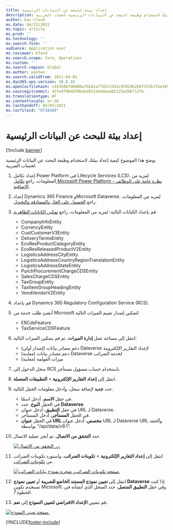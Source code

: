 ```yaml
---
title: إعداد بيئة للبحث عن البيانات الرئيسية
description: يوضح هذا الموضوع كيفية إعداد بيئتك لاستخدام وظيفة البحث عن البيانات الرئيسية لحساب الضريبة.
author: kai-cloud
ms.date: 04/21/2021
ms.topic: article
ms.prod: ''
ms.technology: ''
ms.search.form: ''
audience: Application user
ms.reviewer: kfend
ms.search.scope: Core, Operations
ms.custom: ''
ms.search.region: Global
ms.author: pashao
ms.search.validFrom: 2021-04-01
ms.dyn365.ops.version: 10.0.18
ms.openlocfilehash: c4435dbfdb808a75b41a77d3c15d1c9fd29b266f353b1fbe18955ff985ab38bd
ms.sourcegitcommit: 42fe9790ddf0bdad911544deaa82123a396712fb
ms.translationtype: HT
ms.contentlocale: ar-SA
ms.lasthandoff: 08/05/2021
ms.locfileid: "6718169"
---
```

# <a name="set-up-an-environment-for-master-data-lookup"></a>إعداد بيئة للبحث عن البيانات الرئيسية

[!include [banner](../includes/banner.md)]

يوضح هذا الموضوع كيفية إعداد بيئتك لاستخدام وظيفة البحث عن البيانات الرئيسية لحساب الضريبة.

1. إعداد تكامل Power Platform في Lifecycle Services (LCS). لمزيد من المعلومات، راجع [تكامل Microsoft Power Platform - نظرة عامة على الوظائف الإضافية](../../fin-ops-core/dev-itpro/power-platform/add-ins-overview.md).
2. إعداد Dynamics 365 Finance وMicrosoft Dataverse. لمزيد من المعلومات، راجع [الحصول على الحل](../../fin-ops-core/dev-itpro/power-platform/admin-reference.md#getting-the-solution) و[المصادقة والتخويل](../../fin-ops-core/dev-itpro/power-platform/admin-reference.md#authentication-and-authorization).
3. قم بإعداد الكيانات التالية: لمزيد من المعلومات، راجع [تمكين الكيانات الظاهرية](../../fin-ops-core/dev-itpro/power-platform/admin-reference.md#enabling-virtual-entities).
      - CompanyInfoEntity
      - CurrencyEntity
      - CustCustomerV3Entity
      - DeliveryTermsEntity
      - EcoResProductCategoryEntity
      - EcoResReleasedProductV2Entity
      - LogisticsAddressCityEntity
      - LogisticsAddressCountryRegionTranslationEntity
      - LogisticsAddressStateEntity
      - PurchProcurementChargeCDSEntity
      - SalesChargeCDSEntity
      - TaxGroupEntity
      - TaxItemGroupHeadingEntity
      - VendVendorV2Entity
4. قم بإعداد Dynamics 365 Regulatory Configuration Service (RCS). 
5. أنشئ طلب خدمة من Microsoft لتمكين إصدار تقييم الميزات التالية:

      - ERCdsFeature
      - TaxServiceCDSFeature

6. انتقل إلى مساحة عمل **إدارة الميزات**، ثم قم بتمكين الميزات التالية:

      - (إصدار أولي) دعم مصادر بيانات Dataverse لإعداد التقارير الإلكترونية
      - (معاينة) دعم مصادر بيانات Dataverse لخدمة الضرائب
      - (معاينة) ميزات العولمة

5. سجل الدخول إلى RCS باستخدام حساب مسؤول مستأجر.
6. انتقل إلى **إعداد التقارير الإلكترونية** > **التطبيقات المتصلة**. 
7. حدد **جديد** لإضافة سجل، وأدخل معلومات الحقل التالية. 

   - في حقل **الاسم**، أدخل اسمًا.
   - في الحقل **النوع**، حدد **Dataverse**.
   - في حقل **التطبيق**، أدخل عنوان URL لـ Dataverse.
   - في الحقل **المستأجر**، أدخل المستأجر.
   - في الحقل **عنوان URL‏‎ مخصص**، أدخل عنوان URL لـ Dataverse URL وألحقه بواسطة "/api/data/v9.1".

8. حدد **التحقق من الاتصال**، ثم أنجز عملية الاتصال. 

   [![زر التحقق من الاتصال.](./media/tax-service-setup-environment-for-mater-date-pic1.png)](./media/tax-service-setup-environment-for-mater-date-pic1.png)

9. انتقل إلى **إعداد التقارير الإلكترونية** > **تكوينات الضرائب**، واستورد تكوينات الضرائب من [تكوينات الضرائب](https://go.microsoft.com/fwlink/?linkid=2158352).

   [![صفحة تكوينات الضرائب، شجرة نموذج بيانات الضرائب.](./media/tax-service-setup-environment-for-mater-date-pic2.png)](./media/tax-service-setup-environment-for-mater-date-pic2.png)

10. انتقل إلى **تعيين نموذج المستند الخاضع للضريبة** أو **تعيين نموذج Dataverse** إذا كنت تستخدم تكوين Microsoft، وفي حقل **التطبيق المتصل**، حدد السجل الذي أنشأته في الخطوة 7.
11. قم بتعيين **الإعداد الافتراضي لتعيين النموذج** إلى **نعم.**

   [![صفحة تعيين النموذج.](./media/tax-service-setup-environment-for-mater-date-pic3.png)](./media/tax-service-setup-environment-for-mater-date-pic3.png)


[!INCLUDE[footer-include](../../includes/footer-banner.md)]
